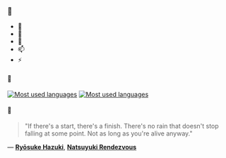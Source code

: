 ### 👋

- 🔭
- 🌱
- 💬
- 📫
- ⚡

#### 🧏

[![Most used languages](https://github-readme-stats-aynah.vercel.app/api/top-langs/?username=aynh&theme=solarized-dark&langs_count=6&layout=compact&hide_title=true)](https://github.com/anuraghazra/github-readme-stats#gh-dark-mode-only)
[![Most used languages](https://github-readme-stats-aynah.vercel.app/api/top-langs/?username=aynh&theme=solarized-light&langs_count=6&layout=compact&hide_title=true)](https://github.com/anuraghazra/github-readme-stats#gh-light-mode-only)

#### 💬

> "If there's a start, there's a finish. There's no rain that doesn't stop falling at some point. Not as long as you're alive anyway."

&mdash; [**Ryōsuke Hazuki**](https://myanimelist.net/character.php?q=Ry%C5%8Dsuke%20Hazuki&cat=character), [**Natsuyuki Rendezvous**](https://myanimelist.net/search/all?q=Natsuyuki%20Rendezvous&cat=all)
